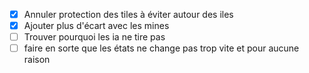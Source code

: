 - [x] Annuler protection des tiles à éviter autour des iles
- [x] Ajouter plus d'écart avec les mines
- [ ] Trouver pourquoi les ia ne tire pas
- [ ] faire en sorte que les états ne change pas trop vite et pour aucune raison